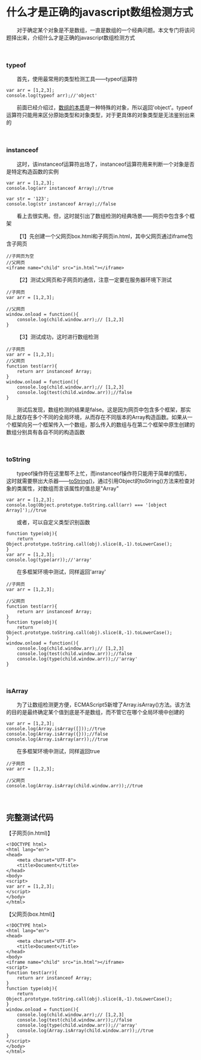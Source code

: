# 什么才是正确的javascript数组检测方式

&emsp;&emsp;对于确定某个对象是不是数组，一直是数组的一个经典问题。本文专门将该问题择出来，介绍什么才是正确的javascript数组检测方式

&nbsp;

### typeof

&emsp;&emsp;首先，使用最常用的类型检测工具&mdash;&mdash;typeof运算符

```
var arr = [1,2,3];
console.log(typeof arr);//'object'
```

&emsp;&emsp;前面已经介绍过，[数组的本质](http://www.cnblogs.com/xiaohuochai/p/5679605.html#anchor2)是一种特殊的对象，所以返回'object'。typeof运算符只能用来区分原始类型和对象类型，对于更具体的对象类型是无法鉴别出来的

&nbsp;

### instanceof

&emsp;&emsp;这时，该instanceof运算符出场了，instanceof运算符用来判断一个对象是否是特定构造函数的实例

```
var arr = [1,2,3];
console.log(arr instanceof Array);//true

var str = '123';
console.log(str instanceof Array);//false
```

&emsp;&emsp;看上去很实用。但，这时就引出了数组检测的经典场景&mdash;&mdash;网页中包含多个框架

&emsp;&emsp;【1】先创建一个父网页box.html和子网页in.html，其中父网页通过iframe包含子网页

```
//子网页为空
//父网页
<iframe name="child" src="in.html"></iframe>
```

&emsp;&emsp;【2】测试父网页和子网页的通信，注意一定要在服务器环境下测试

```
//子网页
var arr = [1,2,3];

//父网页
window.onload = function(){
    console.log(child.window.arr);// [1,2,3]
}
```

&emsp;&emsp;【3】测试成功，这时进行数组检测

```
//子网页
var arr = [1,2,3];
//父网页
function test(arr){
    return arr instanceof Array;
}
window.onload = function(){
    console.log(child.window.arr);// [1,2,3]
    console.log(test(child.window.arr));//false
}
```

&emsp;&emsp;测试后发现，数组检测的结果是false。这是因为网页中包含多个框架，那实际上就存在多个不同的全局环境，从而存在不同版本的Array构造函数。如果从一个框架向另一个框架传入一个数组，那么传入的数组与在第二个框架中原生创建的数组分别具有各自不同的构造函数

&nbsp;

### toString

&emsp;&emsp;typeof操作符在这里帮不上忙，而instanceof操作符只能用于简单的情形，这时就需要祭出大杀器&mdash;&mdash;[toString()](http://www.cnblogs.com/xiaohuochai/p/5557387.html)，通过引用Object的toString()方法来检查对象的类属性，对数组而言该属性的值总是"Array"

```
var arr = [1,2,3];
console.log(Object.prototype.toString.call(arr) === '[object Array]');//true
```

&emsp;&emsp;或者，可以自定义类型识别函数

```
function type(obj){
    return Object.prototype.toString.call(obj).slice(8,-1).toLowerCase();
}
var arr = [1,2,3];
console.log(type(arr));//'array'
```

&emsp;&emsp;在多框架环境中测试，同样返回'array'

```
//子网页
var arr = [1,2,3];

//父网页
function test(arr){
    return arr instanceof Array;
}
function type(obj){
    return Object.prototype.toString.call(obj).slice(8,-1).toLowerCase();
}
window.onload = function(){
    console.log(child.window.arr);// [1,2,3]
    console.log(test(child.window.arr));//false
    console.log(type(child.window.arr));//'array'
}
```

&nbsp;

### isArray

&emsp;&emsp;为了让数组检测更方便，ECMAScript5新增了Array.isArray()方法。该方法的目的是最终确定某个值到底是不是数组，而不管它在哪个全局环境中创建的&nbsp;

```
var arr = [1,2,3];
console.log(Array.isArray([]));//true
console.log(Array.isArray({}));//false
console.log(Array.isArray(arr));//true
```

&emsp;&emsp;在多框架环境中测试，同样返回true

```
//子网页
var arr = [1,2,3];

//父网页
console.log(Array.isArray(child.window.arr));//true
```

&nbsp;

## 完整测试代码

【子网页(in.html)】

```
<!DOCTYPE html>
<html lang="en">
<head>
    <meta charset="UTF-8">
    <title>Document</title>
</head>
<body>
<script>
var arr = [1,2,3];
</script>    
</body>
</html>
```

【父网页(box.html)】

```
<!DOCTYPE html>
<html lang="en">
<head>
    <meta charset="UTF-8">
    <title>Document</title>
</head>
<body>
<iframe name="child" src="in.html"></iframe>
<script>
function test(arr){
    return arr instanceof Array;
}
function type(obj){
    return Object.prototype.toString.call(obj).slice(8,-1).toLowerCase();
}
window.onload = function(){
    console.log(child.window.arr);// [1,2,3]
    console.log(test(child.window.arr));//false
    console.log(type(child.window.arr));//'array'
    console.log(Array.isArray(child.window.arr));//true
}
</script>    
</body>
</html>
```

